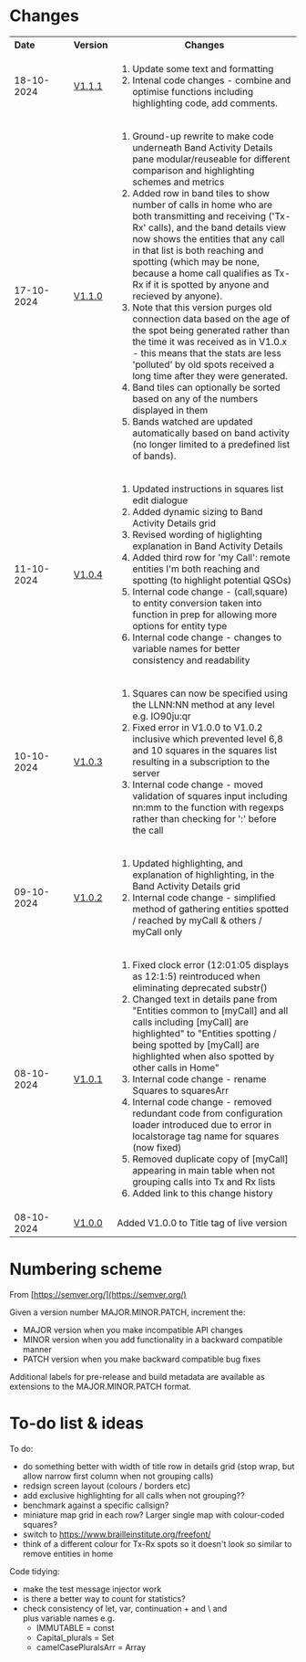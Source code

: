 
# Changes 

<table>
<tr>
  <th>Date&nbsp;&nbsp;&nbsp;&nbsp;&nbsp;&nbsp;&nbsp;&nbsp;&nbsp;&nbsp;&nbsp;&nbsp;</th><th>Version</th><th>Changes</th>
</tr>

<tr>
  <td>18-10-2024</td><td><a href='https://g1ojs.github.io/BandOpticon/Archive/V1.1/BandOpticon%20V1.1.1'>V1.1.1</a></td>
  <td>
    <ol>
      <li>Update some text and formatting</li>
      <li>Intenal code changes - combine and optimise functions including highlighting code, add comments.</li>
    </ol>
  </td>
</tr>

<tr>
  <td>17-10-2024</td><td><a href='https://g1ojs.github.io/BandOpticon/Archive/V1.1/BandOpticon%20V1.1.0'>V1.1.0</a></td>
  <td>
    <ol>
      <li>Ground-up rewrite to make code underneath Band Activity Details pane modular/reuseable for different comparison and highlighting schemes and metrics</li>
      <li>Added row in band tiles to show number of calls in home who are both transmitting and receiving ('Tx-Rx' calls), and the band details view now shows the entities that any call in that list is both reaching and spotting (which may be none, because a home call qualifies as Tx-Rx if it is spotted by anyone and recieved by anyone).</li>
      <li>Note that this version purges old connection data based on the age of the spot being generated rather than the time it was received as in V1.0.x - this means that the stats are less 'polluted' by old spots received a long time after they were generated.</li>
      <li>Band tiles can optionally be sorted based on any of the numbers displayed in them</li>
      <li>Bands watched are updated automatically based on band activity (no longer limited to a predefined list of bands).</li>
    </ol>
  </td>
</tr>

<tr>
  <td>11-10-2024</td><td><a href='https://g1ojs.github.io/BandOpticon/Archive/V1.0/BandOpticon%20V1.0.4'>V1.0.4</a></td>
  <td>
    <ol>
      <li>Updated instructions in squares list edit dialogue</li>
      <li>Added dynamic sizing to Band Activity Details grid</li>
      <li>Revised wording of higlighting explanation in Band Activity Details</li>
      <li>Added third row for 'my Call': remote entities I'm both reaching and spotting (to highlight potential QSOs)</li>
      <li>Internal code change - (call,square) to entity conversion taken into function in prep for allowing more options for entity type</li>
      <li>Internal code change - changes to variable names for better consistency and readability</li>
    </ol>
  </td>
</tr>

<tr>
  <td>10-10-2024</td><td><a href='https://g1ojs.github.io/BandOpticon/Archive/V1.0/BandOpticon%20V1.0.3'>V1.0.3</a></td>
  <td>
    <ol>
      <li>Squares can now be specified using the LLNN:NN method at any level e.g. IO90ju:qr</li>
      <li>Fixed error in V1.0.0 to V1.0.2 inclusive which prevented level 6,8 and 10 squares in the squares list resulting in a subscription to the server</li>
      <li>Internal code change - moved validation of squares input including nn:mm to the function with regexps rather than checking for ':' before the call</li>
    </ol>
  </td>
</tr>

<tr>
  <td>09-10-2024</td><td><a href='https://g1ojs.github.io/BandOpticon/Archive/V1.0/BandOpticon%20V1.0.2'>V1.0.2</a></td>
  <td>
    <ol>
      <li>Updated highlighting, and explanation of highlighting, in the Band Activity Details grid</li>
      <li>Internal code change - simplified method of gathering entities spotted / reached by myCall & others / myCall only</li>
    </ol>
  </td>
</tr>

<tr>
  <td>08-10-2024</td><td><a href='https://g1ojs.github.io/BandOpticon/Archive/V1.0/BandOpticon%20V1.0.1'>V1.0.1</a></td>
  <td>
    <ol>
      <li>Fixed clock error (12:01:05 displays as 12:1:5) reintroduced when eliminating deprecated substr()</li>
      <li>Changed text in details pane from
        "Entities common to [myCall] and all calls including [myCall] are highlighted"
        to "Entities spotting / being spotted by [myCall] are highlighted when also spotted by other calls in Home"</li>
      <li>Internal code change - rename Squares to squaresArr</li>
      <li>Internal code change - removed redundant code from configuration loader introduced due to error in localstorage tag name for squares (now fixed)</li>
      <li>Removed duplicate copy of [myCall] appearing in main table when not grouping calls into Tx and Rx lists</li>
      <li>Added link to this change history</li>
    </ol>
  </td>
</tr>
 
<tr>
  <td>08-10-2024</td><td><a href='https://g1ojs.github.io/BandOpticon/Archive/V1.0/BandOpticon%20V1.0.0'>V1.0.0</a></td><td>Added V1.0.0 to Title tag of live version</td>
</tr>

</table>  


# Numbering scheme
From [https://semver.org/](https://semver.org/)

Given a version number MAJOR.MINOR.PATCH, increment the:   
- MAJOR version when you make incompatible API changes   
- MINOR version when you add functionality in a backward compatible manner   
- PATCH version when you make backward compatible bug fixes

Additional labels for pre-release and build metadata are available as extensions to the MAJOR.MINOR.PATCH format.

# To-do list & ideas

To do:
  - do something better with width of title row in details grid (stop wrap, but allow narrow first column when not grouping calls)
  - redsign screen layout (colours / borders etc)
  - add exclusive highlighting for all calls when not grouping??
  - benchmark against a specific callsign?
  - miniature map grid in each row? Larger single map with colour-coded squares?
  - switch to https://www.brailleinstitute.org/freefont/
  - think of a different colour for Tx-Rx spots so it doesn't look so similar to remove entities in home
  
Code tidying:
  - make the test message injector work
  - is there a better way to count for statistics?
  - check consistency of let, var, continuation + and \ and <br> plus variable names e.g.
     - IMMUTABLE = const
     - Capital_plurals = Set
     - camelCasePluralsArr = Array 


